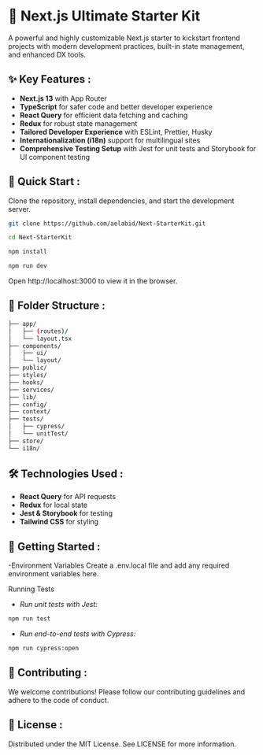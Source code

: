 # 🚀 Next.js Ultimate Starter Kit

A powerful and highly customizable Next.js starter to kickstart frontend projects with modern development practices, built-in state management, and enhanced DX tools.

## ✨ Key Features :

- **Next.js 13** with App Router
- **TypeScript** for safer code and better developer experience
- **React Query** for efficient data fetching and caching
- **Redux** for robust state management
- **Tailored Developer Experience** with ESLint, Prettier, Husky
- **Internationalization (i18n)** support for multilingual sites
- **Comprehensive Testing Setup** with Jest for unit tests and Storybook for UI component testing

## 🚀 Quick Start :

Clone the repository, install dependencies, and start the development server.

```bash
git clone https://github.com/aelabid/Next-StarterKit.git
```
```bash
cd Next-StarterKit
```
```bash
npm install
```
```bash
npm run dev
```

Open http://localhost:3000 to view it in the browser.

## 📂 Folder Structure :
```bash
├── app/
│   ├── (routes)/
│   └── layout.tsx
├── components/
│   ├── ui/
│   └── layout/
├── public/
├── styles/
├── hooks/
├── services/
├── lib/
├── config/
├── context/
├── tests/
│   ├── cypress/
│   └── unitTest/
├── store/
└── i18n/
```


## 🛠️ Technologies Used :
- **React Query** for API requests
- **Redux** for local state
- **Jest & Storybook** for testing
- **Tailwind CSS** for styling

## 🏁 Getting Started :
-Environment Variables
Create a .env.local file and add any required environment variables here.

Running Tests
- *Run unit tests with Jest:*
```bash
npm run test
```
- *Run end-to-end tests with Cypress:*
```bash
npm run cypress:open
```

## 🤝 Contributing :
We welcome contributions! Please follow our contributing guidelines and adhere to the code of conduct.

## 📝 License :
Distributed under the MIT License. See LICENSE for more information.
